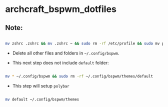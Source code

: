# archcraft_bspwm_dotfiles

## Note:

```bash

mv zshrc .zshrc && mv .zshrc ~ && sudo rm -rf /etc/profile && sudo mv profile /etc/

```

- Delete all other files and folders in `~/.config/bspwm`.

- This next step does not include `default` folder:

```bash

mv * ~/.config/bspwm && sudo rm -rf ~/.config/bspwm/themes/default

```

- This step will setup `polybar`

```bash

mv default ~/.config/bspwm/themes

```


